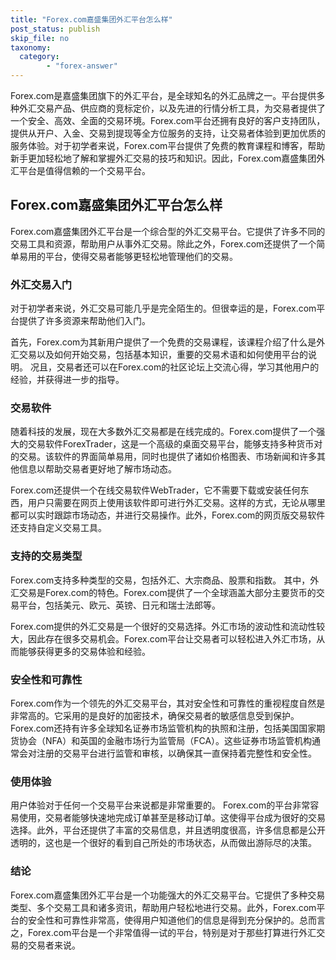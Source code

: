 ```yaml
---
title: "Forex.com嘉盛集团外汇平台怎么样"
post_status: publish
skip_file: no
taxonomy:
  category:
        - "forex-answer"
---
```


Forex.com是嘉盛集团旗下的外汇平台，是全球知名的外汇品牌之一。平台提供多种外汇交易产品、供应商的竞标定价，以及先进的行情分析工具，为交易者提供了一个安全、高效、全面的交易环境。Forex.com平台还拥有良好的客户支持团队，提供从开户、入金、交易到提现等全方位服务的支持，让交易者体验到更加优质的服务体验。对于初学者来说，Forex.com平台提供了免费的教育课程和博客，帮助新手更加轻松地了解和掌握外汇交易的技巧和知识。因此，Forex.com嘉盛集团外汇平台是值得信赖的一个交易平台。

## Forex.com嘉盛集团外汇平台怎么样

Forex.com嘉盛集团外汇平台是一个综合型的外汇交易平台。它提供了许多不同的交易工具和资源，帮助用户从事外汇交易。除此之外，Forex.com还提供了一个简单易用的平台，使得交易者能够更轻松地管理他们的交易。

### 外汇交易入门

对于初学者来说，外汇交易可能几乎是完全陌生的。但很幸运的是，Forex.com平台提供了许多资源来帮助他们入门。

首先，Forex.com为其新用户提供了一个免费的交易课程，该课程介绍了什么是外汇交易以及如何开始交易，包括基本知识，重要的交易术语和如何使用平台的说明。 况且，交易者还可以在Forex.com的社区论坛上交流心得，学习其他用户的经验，并获得进一步的指导。

### 交易软件

随着科技的发展，现在大多数外汇交易都是在线完成的。Forex.com提供了一个强大的交易软件ForexTrader，这是一个高级的桌面交易平台，能够支持多种货币对的交易。该软件的界面简单易用，同时也提供了诸如价格图表、市场新闻和许多其他信息以帮助交易者更好地了解市场动态。

Forex.com还提供一个在线交易软件WebTrader，它不需要下载或安装任何东西，用户只需要在网页上使用该软件即可进行外汇交易。这样的方式，无论从哪里都可以实时跟踪市场动态，并进行交易操作。此外，Forex.com的网页版交易软件还支持自定义交易工具。

### 支持的交易类型

Forex.com支持多种类型的交易，包括外汇、大宗商品、股票和指数。 其中，外汇交易是Forex.com的特色。Forex.com提供了一个全球涵盖大部分主要货币的交易平台，包括美元、欧元、英镑、日元和瑞士法郎等。

Forex.com提供的外汇交易是一个很好的交易选择。外汇市场的波动性和流动性较大，因此存在很多交易机会。Forex.com平台让交易者可以轻松进入外汇市场，从而能够获得更多的交易体验和经验。

### 安全性和可靠性

Forex.com作为一个领先的外汇交易平台，其对安全性和可靠性的重视程度自然是非常高的。它采用的是良好的加密技术，确保交易者的敏感信息受到保护。 Forex.com还持有许多全球知名证券市场监管机构的执照和注册，包括美国国家期货协会（NFA）和英国的金融市场行为监管局（FCA）。这些证券市场监管机构通常会对注册的交易平台进行监管和审核，以确保其一直保持着完整性和安全性。

### 使用体验

用户体验对于任何一个交易平台来说都是非常重要的。 Forex.com的平台非常容易使用，交易者能够快速地完成订单甚至是移动订单。这使得平台成为很好的交易选择。此外，平台还提供了丰富的交易信息，并且透明度很高，许多信息都是公开透明的，这也是一个很好的看到自己所处的市场状态，从而做出游际尽的决策。

### 结论

Forex.com嘉盛集团外汇平台是一个功能强大的外汇交易平台。它提供了多种交易类型、多个交易工具和诸多资讯，帮助用户轻松地进行交易。此外，Forex.com平台的安全性和可靠性非常高，使得用户知道他们的信息是得到充分保护的。总而言之，Forex.com平台是一个非常值得一试的平台，特别是对于那些打算进行外汇交易的交易者来说。